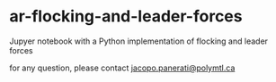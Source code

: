 # ar-flocking-and-leader-forces
Jupyer notebook with a Python implementation of flocking and leader forces

for any question, please contact jacopo.panerati@polymtl.ca
